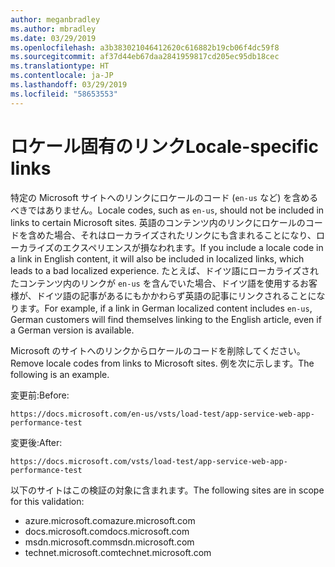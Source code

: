 ```yaml
---
author: meganbradley
ms.author: mbradley
ms.date: 03/29/2019
ms.openlocfilehash: a3b383021046412620c616882b19cb06f4dc59f8
ms.sourcegitcommit: af37d44eb67daa2841959817cd205ec95db18cec
ms.translationtype: HT
ms.contentlocale: ja-JP
ms.lasthandoff: 03/29/2019
ms.locfileid: "58653553"
---
```

# <a name="locale-specific-links"></a><span data-ttu-id="9a7bd-101">ロケール固有のリンク</span><span class="sxs-lookup"><span data-stu-id="9a7bd-101">Locale-specific links</span></span>

<span data-ttu-id="9a7bd-102">特定の Microsoft サイトへのリンクにロケールのコード (`en-us` など) を含めるべきではありません。</span><span class="sxs-lookup"><span data-stu-id="9a7bd-102">Locale codes, such as `en-us`, should not be included in links to certain Microsoft sites.</span></span> <span data-ttu-id="9a7bd-103">英語のコンテンツ内のリンクにロケールのコードを含めた場合、それはローカライズされたリンクにも含まれることになり、ローカライズのエクスペリエンスが損なわれます。</span><span class="sxs-lookup"><span data-stu-id="9a7bd-103">If you include a locale code in a link in English content, it will also be included in localized links, which leads to a bad localized experience.</span></span> <span data-ttu-id="9a7bd-104">たとえば、ドイツ語にローカライズされたコンテンツ内のリンクが `en-us` を含んでいた場合、ドイツ語を使用するお客様が、ドイツ語の記事があるにもかかわらず英語の記事にリンクされることになります。</span><span class="sxs-lookup"><span data-stu-id="9a7bd-104">For example, if a link in German localized content includes `en-us`, German customers will find themselves linking to the English article, even if a German version is available.</span></span>

<span data-ttu-id="9a7bd-105">Microsoft のサイトへのリンクからロケールのコードを削除してください。</span><span class="sxs-lookup"><span data-stu-id="9a7bd-105">Remove locale codes from links to Microsoft sites.</span></span> <span data-ttu-id="9a7bd-106">例を次に示します。</span><span class="sxs-lookup"><span data-stu-id="9a7bd-106">The following is an example.</span></span>

<span data-ttu-id="9a7bd-107">変更前:</span><span class="sxs-lookup"><span data-stu-id="9a7bd-107">Before:</span></span>

`https://docs.microsoft.com/en-us/vsts/load-test/app-service-web-app-performance-test`

<span data-ttu-id="9a7bd-108">変更後:</span><span class="sxs-lookup"><span data-stu-id="9a7bd-108">After:</span></span>

`https://docs.microsoft.com/vsts/load-test/app-service-web-app-performance-test`

<span data-ttu-id="9a7bd-109">以下のサイトはこの検証の対象に含まれます。</span><span class="sxs-lookup"><span data-stu-id="9a7bd-109">The following sites are in scope for this validation:</span></span>

- <span data-ttu-id="9a7bd-110">azure.microsoft.com</span><span class="sxs-lookup"><span data-stu-id="9a7bd-110">azure.microsoft.com</span></span>
- <span data-ttu-id="9a7bd-111">docs.microsoft.com</span><span class="sxs-lookup"><span data-stu-id="9a7bd-111">docs.microsoft.com</span></span>
- <span data-ttu-id="9a7bd-112">msdn.microsoft.com</span><span class="sxs-lookup"><span data-stu-id="9a7bd-112">msdn.microsoft.com</span></span>
- <span data-ttu-id="9a7bd-113">technet.microsoft.com</span><span class="sxs-lookup"><span data-stu-id="9a7bd-113">technet.microsoft.com</span></span>